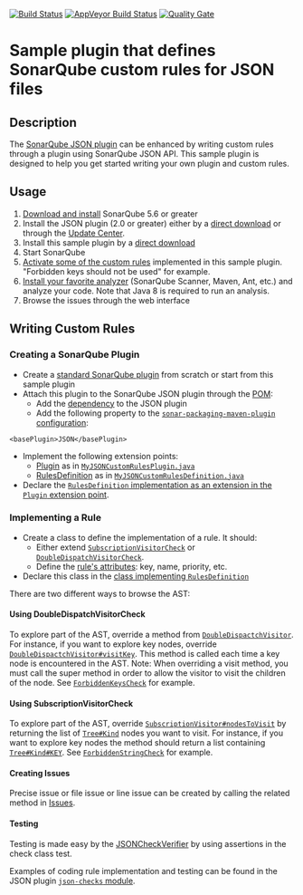 [![Build Status](https://api.travis-ci.org/racodond/sonar-json-custom-rules-plugin.svg?branch=master)](https://travis-ci.org/racodond/sonar-json-custom-rules-plugin)
[![AppVeyor Build Status](https://ci.appveyor.com/api/projects/status/78veb21nnr1jm5bn/branch/master?svg=true)](https://ci.appveyor.com/project/racodond/sonar-json-custom-rules-plugin/branch/master)
[![Quality Gate](https://sonarqube.com/api/badges/gate?key=org.sonar.sonar-plugins:sonar-json-custom-rules-plugin)](https://sonarqube.com/dashboard?id=org.sonar.sonar-plugins%3Asonar-json-custom-rules-plugin)

# Sample plugin that defines SonarQube custom rules for JSON files

## Description
The [SonarQube JSON plugin](https://github.com/racodond/sonar-json-plugin) can be enhanced by writing custom rules through a plugin using SonarQube JSON API.
This sample plugin is designed to help you get started writing your own plugin and custom rules.

## Usage
1. [Download and install](http://docs.sonarqube.org/display/SONAR/Setup+and+Upgrade) SonarQube 5.6 or greater
1. Install the JSON plugin (2.0 or greater) either by a [direct download](https://github.com/racodond/sonar-json-plugin/releases) or through the [Update Center](http://docs.sonarqube.org/display/SONAR/Update+Center).
1. Install this sample plugin by a [direct download](https://github.com/racodond/sonar-json-custom-rules-plugin/releases)
1. Start SonarQube
1. [Activate some of the custom rules](http://docs.sonarqube.org/display/SONAR/Configuring+Rules) implemented in this sample plugin. "Forbidden keys should not be used" for example.
1. [Install your favorite analyzer](http://docs.sonarqube.org/display/SONAR/Analyzing+Source+Code#AnalyzingSourceCode-RunningAnalysis) (SonarQube Scanner, Maven, Ant, etc.) and analyze your code. Note that Java 8 is required to run an analysis.
1. Browse the issues through the web interface 

## Writing Custom Rules

### Creating a SonarQube Plugin
* Create a [standard SonarQube plugin](http://docs.sonarqube.org/display/DEV/Build+Plugin) from scratch or start from this sample plugin
* Attach this plugin to the SonarQube JSON plugin through the [POM](pom.xml):
  * Add the [dependency](pom.xml#L71) to the JSON plugin
  * Add the following property to the [`sonar-packaging-maven-plugin` configuration](pom.xml#L105):
 ```
 <basePlugin>JSON</basePlugin>
 ```
* Implement the following extension points:
  * [Plugin](http://javadocs.sonarsource.org/latest/apidocs/index.html?org/sonar/api/Plugin.html) as in [`MyJSONCustomRulesPlugin.java`](src/main/java/org/sonar/json/MyJSONCustomRulesPlugin.java)
  * [RulesDefinition](http://javadocs.sonarsource.org/latest/apidocs/index.html?org/sonar/api/server/rule/RulesDefinition.html) as in [`MyJSONCustomRulesDefinition.java`](src/main/java/org/sonar/json/MyJSONCustomRulesDefinition.java)
* Declare the [`RulesDefinition` implementation as an extension in the `Plugin` extension point](src/main/java/org/sonar/json/MyJSONCustomRulesPlugin.java#L34).

### Implementing a Rule
* Create a class to define the implementation of a rule. It should:
  * Either extend [`SubscriptionVisitorCheck`](https://github.com/racodond/sonar-json-plugin/blob/master/json-frontend/src/main/java/org/sonar/plugins/json/api/visitors/SubscriptionVisitorCheck.java) or [`DoubleDispatchVisitorCheck`](https://github.com/racodond/sonar-json-plugin/blob/master/json-frontend/src/main/java/org/sonar/plugins/json/api/visitors/DoubleDispatchVisitorCheck.java).
  * Define the [rule's attributes](src/main/java/org/sonar/json/checks/ForbiddenKeysCheck.java#L32): key, name, priority, etc.
* Declare this class in the [class implementing `RulesDefinition`](src/main/java/org/sonar/json/MyJSONCustomRulesDefinition.java#L51)

There are two different ways to browse the AST:

#### Using DoubleDispatchVisitorCheck
To explore part of the AST, override a method from [`DoubleDispactchVisitor`](https://github.com/racodond/sonar-json-plugin/blob/master/json-frontend/src/main/java/org/sonar/plugins/json/api/visitors/DoubleDispatchVisitor.java).
For instance, if you want to explore key nodes, override [`DoubleDispactchVisitor#visitKey`](https://github.com/racodond/sonar-json-plugin/blob/master/json-frontend/src/main/java/org/sonar/plugins/json/api/visitors/DoubleDispatchVisitor.java#L78). This method is called each time a key node is encountered in the AST.
Note: When overriding a visit method, you must call the super method in order to allow the visitor to visit the children of the node.
See [`ForbiddenKeysCheck`](src/main/java/org/sonar/json/checks/ForbiddenKeysCheck.java) for example.


#### Using SubscriptionVisitorCheck
To explore part of the AST, override [`SubscriptionVisitor#nodesToVisit`](https://github.com/racodond/sonar-json-plugin/blob/master/json-frontend/src/main/java/org/sonar/plugins/json/api/visitors/SubscriptionVisitor.java#L36) by returning the list of [`Tree#Kind`](https://github.com/racodond/sonar-json-plugin/blob/master/json-frontend/src/main/java/org/sonar/plugins/json/api/tree/Tree.java#L31) nodes you want to visit.
For instance, if you want to explore key nodes the method should return a list containing [`Tree#Kind#KEY`](https://github.com/racodond/sonar-json-plugin/blob/master/json-frontend/src/main/java/org/sonar/plugins/json/api/tree/Tree.java#L38).
See [`ForbiddenStringCheck`](src/main/java/org/sonar/json/checks/ForbiddenStringCheck.java) for example.

#### Creating Issues
Precise issue or file issue or line issue can be created by calling the related method in [Issues](https://github.com/racodond/sonar-json-plugin/blob/master/json-frontend/src/main/java/org/sonar/json/visitors/Issues.java).

#### Testing
Testing is made easy by the [JSONCheckVerifier](https://github.com/racodond/sonar-json-plugin/blob/master/json-checks-testkit/src/main/java/org/sonar/json/checks/verifier/JSONCheckVerifier.java) by using assertions in the check class test.

Examples of coding rule implementation and testing can be found in the JSON plugin [`json-checks` module](https://github.com/racodond/sonar-json-plugin/tree/master/json-checks/src/main/java/org/sonar/json/checks).
